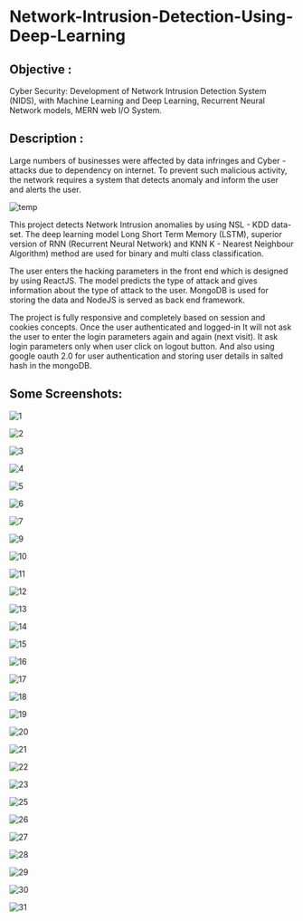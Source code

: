 # Network-Intrusion-Detection-Using-Deep-Learning
## Objective : 
Cyber Security: Development of Network Intrusion Detection System (NIDS),   with Machine Learning and Deep Learning, Recurrent Neural Network models, MERN web I/O System.

## Description : 
Large numbers of businesses were affected by data infringes and Cyber -attacks due to dependency on internet. To prevent such malicious activity, the network requires a system that detects anomaly and inform the user and alerts the user. 

![temp](https://user-images.githubusercontent.com/106341416/189742718-d621c3ad-ed1d-4b7b-b39a-f41d8fd0bc95.png)

This project detects Network Intrusion anomalies by using NSL - KDD data-set. The deep learning model Long Short Term Memory (LSTM), superior version of RNN (Recurrent Neural Network) and KNN K - Nearest Neighbour Algorithm) method are used for binary and multi class classification. 

The user enters the hacking parameters in the front end which is designed by using ReactJS. The model predicts the type of attack and gives information about the type of attack to the user. MongoDB is used for storing the data and NodeJS is served as back end framework.

The project is fully responsive and completely based on session and cookies concepts. Once the user authenticated and logged-in It will not ask the user to enter the login parameters again and again (next visit). It ask login parameters only when user click on logout button. And also using google oauth 2.0 for user authentication and storing user details in salted hash in the mongoDB.
## Some Screenshots: 
![1](https://user-images.githubusercontent.com/106341416/209460151-2bc95890-473f-4ea3-bfa6-9da18b999ec0.png)

![2](https://user-images.githubusercontent.com/106341416/209460155-79f687af-f460-47bd-9c4c-86f396c62a14.png)

![3](https://user-images.githubusercontent.com/106341416/209460159-d50a652f-7210-4ab4-9051-ae7545081214.png)

![4](https://user-images.githubusercontent.com/106341416/209460162-d7029768-945f-4123-b0a0-79c4111b9a72.png)

![5](https://user-images.githubusercontent.com/106341416/209460165-67d44819-d51e-4b28-9575-f8cf71e048ea.png)

![6](https://user-images.githubusercontent.com/106341416/209460186-368aa0a1-cb24-4055-8dcf-8c56550e2921.png)

![7](https://user-images.githubusercontent.com/106341416/209460190-6973ebff-6f33-41f5-aa3f-f402f1f5fa4e.png)

![9](https://user-images.githubusercontent.com/106341416/209460197-cc7e6285-7387-4796-b43c-5583b7939f35.png)

![10](https://user-images.githubusercontent.com/106341416/209460199-c43f6b7e-6ebf-4004-96e9-b0c62a213061.png)

![11](https://user-images.githubusercontent.com/106341416/209460203-b624bf33-fd4f-41ee-b52c-f23d6faca0f9.png)

![12](https://user-images.githubusercontent.com/106341416/209460206-95aadf0b-f258-482f-a3e3-619cf4765b4c.png)

![13](https://user-images.githubusercontent.com/106341416/209460209-a692bb3b-1af6-48db-a501-e602879f7d25.png)

![14](https://user-images.githubusercontent.com/106341416/209460212-48feb825-b226-4d6d-9299-d9c2e082112a.png)

![15](https://user-images.githubusercontent.com/106341416/209460216-85007a3c-2677-4077-bb68-ff3827ff7a62.png)

![16](https://user-images.githubusercontent.com/106341416/209460221-e3d3c68b-44e4-4570-8342-17cb75732306.png)

![17](https://user-images.githubusercontent.com/106341416/209460224-996a3db5-6c30-4ca2-bc59-56eee6f867c0.png)

![18](https://user-images.githubusercontent.com/106341416/209460227-552bb0da-b900-486c-807c-8aa2241aa491.png)

![19](https://user-images.githubusercontent.com/106341416/209460230-d301cf98-c40f-439a-848a-9655084b3c17.png)

![20](https://user-images.githubusercontent.com/106341416/209460233-01e4ac22-3728-4870-afb4-356efb52e8c7.png)

![21](https://user-images.githubusercontent.com/106341416/209460237-c9a77395-8b7e-47ac-a829-955d9cb5a44c.png)

![22](https://user-images.githubusercontent.com/106341416/209460239-ecc44806-b731-4676-a68b-cd9f0b064e95.png)

![23](https://user-images.githubusercontent.com/106341416/209460242-a8306b45-6a88-4941-8433-645caeaa00df.png)

![25](https://user-images.githubusercontent.com/106341416/209460250-b93aacdc-4d00-4dd6-95c7-3e341494a112.png)

![26](https://user-images.githubusercontent.com/106341416/209460255-bdb1e83a-0c4a-4f89-9364-2ca1d73566f4.png)

![27](https://user-images.githubusercontent.com/106341416/209460257-473788b1-918f-4685-9588-923686ce6e39.png)

![28](https://user-images.githubusercontent.com/106341416/209460259-b614d2d4-9ea8-4a7e-bd74-835946b53a3f.png)

![29](https://user-images.githubusercontent.com/106341416/209460261-241274e1-348c-40f6-8d6c-75489a501758.png)

![30](https://user-images.githubusercontent.com/106341416/209460264-ecf8c655-c48b-47ee-bdc0-824f27fc8d5d.png)

![31](https://user-images.githubusercontent.com/106341416/209460266-01fcd78d-730b-4dd8-aa7a-05ec823f1bdc.png)
